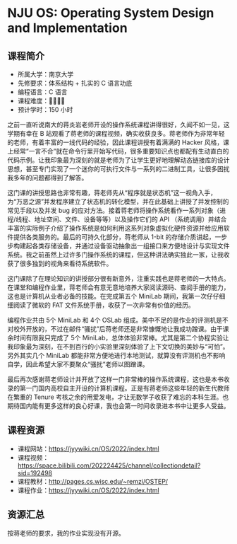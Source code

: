 # NJU OS: Operating System Design and Implementation

## 课程简介

- 所属大学：南京大学
- 先修要求：体系结构 + 扎实的 C 语言功底
- 编程语言：C 语言
- 课程难度：🌟🌟🌟🌟
- 预计学时：150 小时

之前一直听说南大的蒋炎岩老师开设的操作系统课程讲得很好，久闻不如一见，这学期有幸在 B 站观看了蒋老师的课程视频，确实收获良多。蒋老师作为非常年轻的老师，有着丰富的一线代码的经验，因此课程讲授有着满满的 Hacker 风格，课上经常“一言不合”就在命令行里开始写代码，很多重要知识点也都配有生动直白的代码示例。让我印象最为深刻的就是老师为了让学生更好地理解动态链接库的设计思想，甚至专门实现了一个迷你的可执行文件与一系列的二进制工具，让很多困扰我多年的问题都得到了解答。

这门课的讲授思路也非常有趣，蒋老师先从“程序就是状态机”这一视角入手，为“万恶之源”并发程序建立了状态机的转化模型，并在此基础上讲授了并发控制的常见手段以及并发 bug 的应对方法。接着蒋老师将操作系统看作一系列对象（进程/线程、地址空间、文件、设备等等）以及操作它们的 API （系统调用）并结合丰富的实际例子介绍了操作系统是如何利用这系列对象虚拟化硬件资源并给应用软件提供各类服务的。最后的可持久化部分，蒋老师从 1-bit 的存储介质讲起，一步步构建起各类存储设备，并通过设备驱动抽象出一组接口来方便地设计与实现文件系统。我之前虽然上过许多门操作系统的课程，但这种讲法确实独此一家，让我收获了很多独到的视角来看待系统软件。

这门课除了在理论知识的讲授部分很有新意外，注重实践也是蒋老师的一大特点。在课堂和编程作业里，蒋老师会有意无意地培养大家阅读源码、查阅手册的能力，这也是计算机从业者必备的技能。在完成第五个 MiniLab 期间，我第一次仔仔细细阅读了微软的 FAT 文件系统手册，收获了一次非常有价值的经历。

编程作业共由 5个 MiniLab 和 4个 OSLab 组成。美中不足的是作业的评测机是不对校外开放的，不过在邮件“骚扰”后蒋老师还是非常慷慨地让我成功蹭课。由于课余时间有限我只完成了 5个 MiniLab，总体体验非常棒。尤其是第二个协程实验让我印象最为深刻，在不到百行的小实验里深刻体验了上下文切换的美妙与“可怕”。另外其实几个 MiniLab 都能非常方便地进行本地测试，就算没有评测机也不影响自学，因此希望大家不要聚众“骚扰”老师以图蹭课。

最后再次感谢蒋老师设计并开放了这样一门非常棒的操作系统课程，这也是本书收录的第一门国内高校自主开设的计算机课程。正是有蒋老师这些年轻的新生代教师在繁重的 Tenure 考核之余的用爱发电，才让无数学子收获了难忘的本科生涯。也期待国内能有更多这样的良心好课，我也会第一时间收录进本书中让更多人受益。

## 课程资源

- 课程网站：<https://jyywiki.cn/OS/2022/index.html>
- 课程视频：<https://space.bilibili.com/202224425/channel/collectiondetail?sid=192498>
- 课程教材：<http://pages.cs.wisc.edu/~remzi/OSTEP/>
- 课程作业：<https://jyywiki.cn/OS/2022/index.html>

## 资源汇总

按蒋老师的要求，我的作业实现没有开源。
